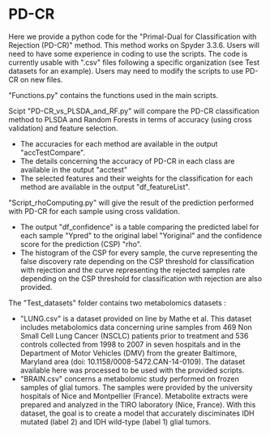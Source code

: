 # PD-CR
Here we provide a python code for the "Primal-Dual for Classification with Rejection (PD-CR)" method.
This method works on Spyder 3.3.6.
Users will need to have some experience in coding to use the scripts.
The code is currently usable with ".csv" files following a specific organization (see Test datasets for an example). Users may need to modify the scripts to use PD-CR on new files.

"Functions.py" contains the functions used in the main scripts.

Scipt "PD-CR_vs_PLSDA_and_RF.py" will compare the PD-CR classification method to PLSDA and Random Forests in terms of accuracy (using cross validation) and feature selection. 
- The accuracies for each method are available in the output "accTestCompare". 
- The details concerning the accuracy of PD-CR in each class are available in the output "acctest"
- The selected features and their weights for the classification for each method are available in the output "df_featureList".

"Script_rhoComputing.py" will give the result of the prediction performed with PD-CR for each sample using cross validation. 
- The output "df_confidence" is a table comparing the predicted label for each sample "Ypred" to the original label "Yoriginal" and the confidence score for the prediction (CSP) "rho".
- The histogram of the CSP for every sample, the curve representing the false discovery rate depending on the CSP threshold for classification with rejection and the curve representing the rejected samples rate depending on the CSP threshold for classification with rejection are also provided.


The "Test_datasets" folder contains two metabolomics datasets :
- "LUNG.csv" is a dataset provided on line by Mathe et al. This dataset includes metabolomics data concerning urine samples from 469 Non Small Cell Lung Cancer (NSCLC) patients prior to treatment and 536 controls collected from 1998 to 2007 in seven hospitals and in the Department of Motor Vehicles (DMV) from the greater Baltimore, Maryland area (doi: 10.1158/0008-5472.CAN-14-0109). The dataset available here was processed to be used with the provided scripts.
- "BRAIN.csv" concerns a metabolomic study performed on frozen samples of glial tumors. The samples were provided by the university hospitals of Nice and Montpellier (France). Metabolite extracts were prepared and analyzed in the TIRO laboratory (Nice, France). With this dataset, the goal is to create a model that accurately disciminates IDH mutated (label 2) and IDH wild-type (label 1) glial tumors.

